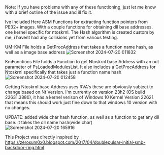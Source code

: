 Note: If you have problems with any of these functioning, just let me know with a brief outline of the issue and ill fix it.

Ive included Here ASM Functions for extracting function pointers from PE32+ images. With a couple 
functions for obtaining dll base addresses. one kernel specific for ntoskrnl.
The Hash algorithm is created custom by me, i havent had any collisions yet from various testing.

UM-KM File holds a GetProcAddress that takes a function name hash, as well as a image base address
![Screenshot 2024-07-20 011832](https://github.com/user-attachments/assets/13fce2c1-3a6d-446b-a894-d1d1b6f75c00)

KmFunctions File holds a Function to get Ntoskrnl base Address with an out parameter of PsLoadedModulesList.
It also includes a GetProcAddress for Ntoskrnl specifically that takes just a function name hash.
![Screenshot 2024-07-20 012458](https://github.com/user-attachments/assets/a183ce09-57ab-485e-895c-3dffb471a9d3)

Getting Ntoskrnl base Address uses RVA's these are obviously subject to change based on Nt Version.
I'm currently on version 23h2 (OS build 22631.3880), it has a kernel verison of Windows 10 Kernel Version 22621.
that means this should work just fine down to that windows 10 version with no changes.

UPDATE: added wide char hash function, as well as a function to get any dll base. it takes the dll name hash(wide char)
![Screenshot 2024-07-20 165916](https://github.com/user-attachments/assets/0704b291-92e6-4303-a8a5-96c5e65236c0)


This Project was directly inspired by 
https://zerosum0x0.blogspot.com/2017/04/doublepulsar-initial-smb-backdoor-ring.html

